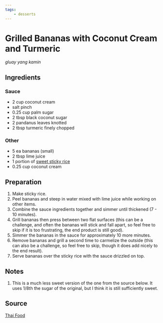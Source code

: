 ```yaml
---
tags:
    - desserts 
---
```

# Grilled Bananas with Coconut Cream and Turmeric

_gluay yang kamin_

## Ingredients

### Sauce

- 2 cup coconut cream
- salt pinch
- 0.25 cup palm sugar
- 2 tbsp black coconut sugar
- 2 pandanus leaves knotted
- 2 tbsp turmeric finely chopped

### Other

- 5 ea bananas (small)
- 2 tbsp lime juice
- 1 portion of [sweet sticky rice](sweet-sticky-rice.md)
- 0.25 cup coconut cream

## Preparation

1. Make sticky rice.
1. Peel bananas and steep in water mixed with lime juice while working on other items.
1. Combine the sauce ingredients together and simmer until thickened (7 - 10 minutes).
1. Grill bananas then press between two flat surfaces (this can be a challenge, and often the bananas will stick and fall apart, so feel free to skip if it is too frustrating, the end product is still good).
1. Simmer the bananas in the sauce for approximately 10 more minutes.
1. Remove bananas and grill a second time to carmelize the outside (this can also be a challenge, so feel free to skip, though it does add nicely to the end result).
1. Serve bananas over the sticky rice with the sauce drizzled on top.

## Notes

1. This is a much less sweet version of the one from the source below. It uses 1/8th the sugar of the original, but I think it is still sufficiently sweet.

## Source

[Thai Food](https://www.goodreads.com/book/show/154051.Thai_Food)
